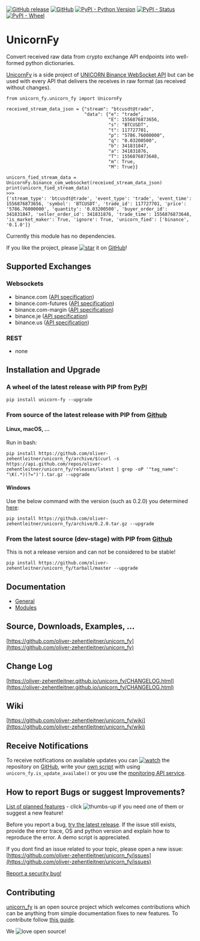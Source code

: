 [![GitHub release](https://img.shields.io/github/release/oliver-zehentleitner/unicorn_fy.svg)](https://github.com/oliver-zehentleitner/unicorn_fy/releases/latest)
[![GitHub](https://img.shields.io/github/license/oliver-zehentleitner/unicorn_fy.svg?color=blue)](https://github.com/oliver-zehentleitner/unicorn_fy/blob/master/LICENSE)
[![PyPI - Python Version](https://img.shields.io/pypi/pyversions/unicorn_fy.svg)](https://www.python.org/downloads/)
[![PyPI - Status](https://img.shields.io/pypi/status/unicorn_fy.svg)](https://github.com/oliver-zehentleitner/unicorn_fy/issues)
[![PyPI - Wheel](https://img.shields.io/pypi/wheel/unicorn_fy.svg?label=PyPI%20wheel&color=orange)](https://pypi.org/project/unicorn-fy/)


# UnicornFy
Convert received raw data from crypto exchange API endpoints into well-formed python dictionaries.

[UnicornFy](https://github.com/oliver-zehentleitner/unicorn_fy) is a side project of 
[UNICORN Binance WebSocket API](https://github.com/oliver-zehentleitner/unicorn-binance-websocket-api) but can be used
with every API that delivers the receives in raw format (as received without changes).

```
from unicorn_fy.unicorn_fy import UnicornFy

received_stream_data_json = {"stream": "btcusdt@trade",
                             "data": {"e": "trade",
                                      "E": 1556876873656,
                                      "s": "BTCUSDT",
                                      "t": 117727701,
                                      "p": "5786.76000000",
                                      "q": "0.03200500",
                                      "b": 341831847,
                                      "a": 341831876,
                                      "T": 1556876873648,
                                      "m": True,
                                      "M": True}}

unicorn_fied_stream_data = UnicornFy.binance_com_websocket(received_stream_data_json)
print(unicorn_fied_stream_data)
>>>
{'stream_type': 'btcusdt@trade', 'event_type': 'trade', 'event_time': 1556876873656, 'symbol': 'BTCUSDT', 'trade_id': 117727701, 'price': '5786.76000000', 'quantity': '0.03200500', 'buyer_order_id': 341831847, 'seller_order_id': 341831876, 'trade_time': 1556876873648, 'is_market_maker': True, 'ignore': True, 'unicorn_fied': ['binance', '0.1.0']}
```
Currently this module has no dependencies.

If you like the project, please [![star](https://s3.gifyu.com/images/stard237b3003af9f9a9.png)](https://github.com/oliver-zehentleitner/unicorn_fy/stargazers) it on 
[GitHub](https://github.com/oliver-zehentleitner/unicorn_fy)! 

## Supported Exchanges
### Websockets
- binance.com ([API specification](https://github.com/binance-exchange/binance-official-api-docs))
- binance.com-futures ([API specification](https://github.com/binance-exchange/binance-official-api-docs))
- binance.com-margin ([API specification](https://github.com/binance-exchange/binance-official-api-docs))
- binance.je ([API specification](https://github.com/binance-jersey/binance-official-api-docs/))
- binance.us ([API specification](https://github.com/binance-us/binance-official-api-docs))
### REST
- none

## Installation and Upgrade
### A wheel of the latest release with PIP from [PyPI](https://pypi.org/project/unicorn-fy/)
`pip install unicorn-fy --upgrade`
### From source of the latest release with PIP from [Github](https://github.com/oliver-zehentleitner/unicorn_fy)
#### Linux, macOS, ...
Run in bash:

`pip install https://github.com/oliver-zehentleitner/unicorn_fy/archive/$(curl -s https://api.github.com/repos/oliver-zehentleitner/unicorn_fy/releases/latest | grep -oP '"tag_name": "\K(.*)(?=")').tar.gz --upgrade`
#### Windows
Use the below command with the version (such as 0.2.0) you determined [here](https://github.com/oliver-zehentleitner/unicorn_fy/releases/latest):

`pip install https://github.com/oliver-zehentleitner/unicorn_fy/archive/0.2.0.tar.gz --upgrade`
### From the latest source (dev-stage) with PIP from [Github](https://github.com/oliver-zehentleitner/unicorn_fy)
This is not a release version and can not be considered to be stable!

`pip install https://github.com/oliver-zehentleitner/unicorn_fy/tarball/master --upgrade`

## Documentation
- [General](https://oliver-zehentleitner.github.io/unicorn_fy)
- [Modules](https://oliver-zehentleitner.github.io/unicorn_fy/unicorn_fy.html)

## Source, Downloads, Examples, ...
[https://github.com/oliver-zehentleitner/unicorn_fy](https://github.com/oliver-zehentleitner/unicorn_fy)

## Change Log
[https://oliver-zehentleitner.github.io/unicorn_fy/CHANGELOG.html](https://oliver-zehentleitner.github.io/unicorn_fy/CHANGELOG.html)

## Wiki
[https://github.com/oliver-zehentleitner/unicorn_fy/wiki](https://github.com/oliver-zehentleitner/unicorn_fy/wiki)

## Receive Notifications
To receive notifications on available updates you can 
[![watch](https://s3.gifyu.com/images/github_watch.png)](https://github.com/oliver-zehentleitner/unicorn_fy/watchers) 
the repository on [GitHub](https://github.com/oliver-zehentleitner/unicorn_fy), write your 
[own script](https://github.com/oliver-zehentleitner/unicorn_fy/blob/master/example_version_of_this_package.py) 
with using `unicorn_fy.is_update_availabe()` or you use the 
[monitoring API service](https://github.com/oliver-zehentleitner/unicorn-binance-websocket-api/wiki/UNICORN-Monitoring-API-Service).

## How to report Bugs or suggest Improvements?
[List of planned features](https://github.com/oliver-zehentleitner/unicorn_fy/issues?q=is%3Aissue+is%3Aopen+label%3Aenhancement) - 
click ![thumbs-up](https://s3.gifyu.com/images/tu.png) if you need one of them or suggest a new feature!

Before you report a bug, [try the latest release](https://github.com/oliver-zehentleitner/unicorn_fy#installation-and-upgrade). 
If the issue still exists, provide the error trace, OS and python version and explain how to reproduce the error. 
A demo script is appreciated.

If you dont find an issue related to your topic, please open a new issue:
[https://github.com/oliver-zehentleitner/unicorn_fy/issues](https://github.com/oliver-zehentleitner/unicorn_fy/issues)

[Report a security bug!](https://github.com/oliver-zehentleitner/unicorn_fy/security/policy)

## Contributing
[unicorn_fy](https://github.com/oliver-zehentleitner/unicorn_fy) is an open 
source project which welcomes contributions which can be anything from simple documentation fixes to new features. To 
contribute follow 
[this guide](https://github.com/oliver-zehentleitner/unicorn_fy/blob/master/CONTRIBUTING.md).
 
We ![love](https://s3.gifyu.com/images/heartae002231c41d8a80.png) open source!
